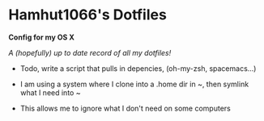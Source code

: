 Hamhut1066's Dotfiles
=====================

__Config for my OS X__

_A (hopefully) up to date record of all my dotfiles!_

- Todo, write a script that pulls in depencies, (oh-my-zsh, spacemacs...)
- I am using a system where I clone into a .home dir in ~, then symlink what I need into ~


- This allows me to ignore what I don't need on some computers
